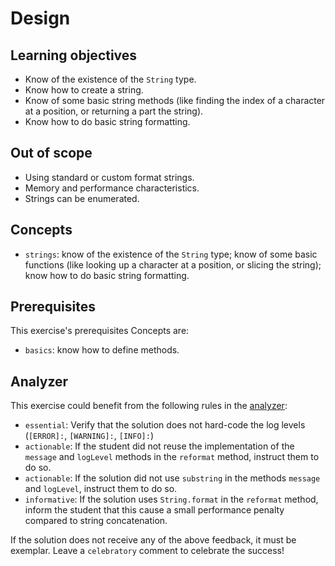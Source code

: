 # Design

## Learning objectives

- Know of the existence of the `String` type.
- Know how to create a string.
- Know of some basic string methods (like finding the index of a character at a position, or returning a part the string).
- Know how to do basic string formatting.

## Out of scope

- Using standard or custom format strings.
- Memory and performance characteristics.
- Strings can be enumerated.

## Concepts

- `strings`: know of the existence of the `String` type; know of some basic functions (like looking up a character at a position, or slicing the string); know how to do basic string formatting.

## Prerequisites

This exercise's prerequisites Concepts are:

- `basics`: know how to define methods.

## Analyzer

This exercise could benefit from the following rules in the [analyzer]:

- `essential`: Verify that the solution does not hard-code the log levels (`[ERROR]:`, `[WARNING]:`, `[INFO]:`)
- `actionable`: If the student did not reuse the implementation of the `message` and `logLevel` methods in the `reformat` method, instruct them to do so.
- `actionable`: If the solution did not use `substring` in the methods `message` and `logLevel`, instruct them to do so.
- `informative`: If the solution uses `String.format` in the `reformat` method, inform the student that this cause a small performance penalty compared to string concatenation.

If the solution does not receive any of the above feedback, it must be exemplar.
Leave a `celebratory` comment to celebrate the success!

[analyzer]: https://github.com/exercism/java-analyzer
